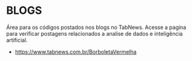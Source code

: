 # BLOGS
Área para os códigos postados nos blogs no TabNews.
Acesse a pagina para verificar postagens relacionados a analise de dados e inteligência artificial.
- https://www.tabnews.com.br/BorboletaVermelha
